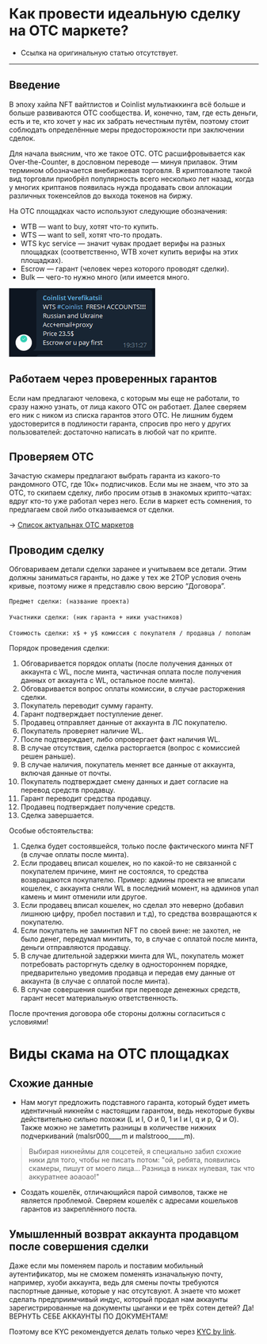 # Как провести идеальную сделку на OTC маркете? 
- Ссылка на оригинальную статью отсутствует.
---

## Введение
В эпоху хайпа NFT вайтлистов и Coinlist мультиаккинга всё больше и больше развиваются OTC сообщества. И, конечно, там, где есть деньги, есть и те, кто хочет у нас их забрать нечестным путём, поэтому стоит соблюдать определённые меры предосторожности при заключении сделок.

Для начала выясним, что же такое OTC. OTC расшифровывается как Over-the-Counter, в дословном переводе — минуя прилавок. Этим термином обозначается внебиржевая торговля. В криптовалюте такой вид торговли приобрёл популярность всего несколько лет назад, когда у многих криптанов появилась нужда продавать свои аллокации различных токенсейлов до выхода токенов на биржу.

На OTC площадках часто используют следующие обозначения:
- WTB — want to buy, хотят что-то купить.
- WTS — want to sell, хотят что-то продать.
- WTS kyc service — значит чувак продает верифы на разных площадках (соответственно, WTB хочет купить верифы на этих площадках).
- Escrow — гарант (человек через которого проводят сделки).
- Bulk — чего-то нужно много (или имеется много.

![](_attachments/5229b691201c6c12ad0a5cb9a2da2c35.png)

## Работаем через проверенных гарантов
Если нам предлагают человека, с которым мы еще не работали, то сразу нажно узнать, от лица какого OTC он работает. Далее сверяем его ник с ником из списка гарантов этого OTC. Не лишним будем удостоверится в подлиности гаранта, спросив про него у других пользователей: достаточно написать в любой чат по крипте.

## Проверяем OTC
Зачастую скамеры предлагают выбрать гаранта из какого-то рандомного OTC, где 10к+ подписчиков. Если мы не знаем, что это за OTC, то скипаем сделку, либо просим отзыв в знакомых крипто-чатах: вдруг кто-то уже работал через него. 
Если в маркет есть сомнения, то предлагаем свой либо отказываемся от сделки.

-> [Список актуальнах OTC маркетов](../Списки/Список%20OTC.md)

## Проводим сделку
Обговариваем детали сделки заранее и учитываем все детали. Этим должны заниматься гаранты, но даже у тех же 2TOP условия очень кривые, поэтому ниже я представлю свою версию “Договора”.

```
Предмет сделки: (название проекта)

Участники сделки: (ник гаранта + ники участников)

Стоимость сделки: x$ + y$ комиссия с покупателя / продавца / пополам
```

Порядок проведения сделки:
  1. Обговаривается порядок оплаты (после получения данных от аккаунта с WL, после минта, частичная оплата после получения данных от аккаунта с WL, остальное после минта).
  2. Обговаривается вопрос оплаты комиссии, в случае расторжения сделки. 
  3. Покупатель переводит сумму гаранту.
  4. Гарант подтверждает поступление денег.
  5. Продавец отправляет данные от аккаунта в ЛС покупателю.
  6. Покупатель проверяет наличие WL.
  7. После подтверждает, либо опровергает факт наличия WL.
  8. В случае отсутствия, сделка расторгается (вопрос с комиссией решен раньше).
  9. В случае наличия, покупатель меняет все данные от аккаунта, включая данные от почты.
  10. Покупатель подтверждает смену данных и дает согласие на перевод средств продавцу.
  11. Гарант переводит средства продавцу.
  12. Продавец подтверждает получение средств.
  13. Сделка завершается.

Особые обстоятельства:
1. Сделка будет состоявшейся, только после фактического минта NFT (в случае оплаты после минта).
2. Если продавец вписал кошелек, но по какой-то не связанной с покупателем причине, минт не состоялся, то средства возвращаются покупателю. Пример: админы проекта не вписали кошелек, с аккаунта сняли WL в последний момент, на админов упал камень и минт отменили или другое.
3. Если продавец вписал кошелек, но сделал это неверно (добавил лишнюю цифру, пробел поставил и т.д), то средства возвращаются к покупателю.
4. Если покупатель не заминтил NFT по своей вине: не захотел, не было денег, передумал минтить, то, в случае с оплатой после минта, деньги отправляются продавцу.
5. В случае длительной задержки минта для WL, покупатель может потребовать расторгнуть сделку в одностороннем порядке, предварительно уведомив продавца и передав ему данные от аккаунта (в случае с оплатой после минта).
6. В случае совершения ошибки при переводе денежных средств, гарант несет материальную ответственность.

После прочтения договора обе стороны должны согласиться с условиями!

# Виды скама на OTC площадках
## Схожие данные
- Нам могут предложить подставного гаранта, который будет иметь идентичный никнейм с настоящим гарантом, ведь некоторые буквы действительно сильно похожи (L и I, О и 0, 1 и I и l, q и p, Q и O). Также можно не заметить разницы в количестве нижних подчеркиваний (malsr000\_\_\_\_m и malstrооо\_\_\_\_\_m).

> Выбирая никнеймы для соцсетей, я специально забил схожие ники для того, чтобы не писать потом: "ой, ребята, появились скамеры, пишут от моего лица... Разница в никах нулевая, так что аккуратнее аоаоао!"

- Создать кошелёк, отличающийся парой символов, также не является проблемой. Сверяем кошелёк с адресами кошельков гарантов из закреплённого поста.

## Умышленный возврат аккаунта продавцом после совершения сделки
Даже если мы поменяем пароль и поставим мобильный аутентификатор, мы не сможем поменять изначальную почту, например, хуоби аккаунта, ведь для смены почты требуются паспортные данные, которые у нас отсутсвуют. А знаете что может сделать предприимчивый индус, который продал нам аккаунты зарегистрированные на документы цыганки и ее трёх сотен детей? Да! ВЕРНУТЬ СЕБЕ АККАУНТЫ ПО ДОКУМЕНТАМ!

Поэтому все KYC рекомендуется делать только через [KYC by link](KYC%20by%20link.md).